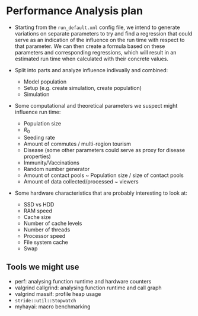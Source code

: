 Performance Analysis plan
===

- Starting from the `run_default.xml` config file, we intend to generate variations on separate parameters to try and find a regression that could serve as an indication of the influence on the run time with respect to that parameter. We can then create a formula based on these parameters and corresponding regressions, which will result in an estimated run time when calculated with their concrete values.

- Split into parts and analyze influence indivually and combined:

    + Model population
    + Setup (e.g. create simulation, create population)
    + Simulation

- Some computational and theoretical parameters we suspect might influence run time:

    + Population size
    + $R_0$
    + Seeding rate
    + Amount of commutes / multi-region tourism
    + Disease (some other parameters could serve as proxy for disease properties)
    + Immunity/Vaccinations
    + Random number generator
    + Amount of contact pools ~ Population size / size of contact pools
    + Amount of data collected/processed ~ viewers

- Some hardware characteristics that are probably interesting to look at:

    + SSD vs HDD
    + RAM speed
    + Cache size
    + Number of cache levels
    + Number of threads
    + Processor speed
    + File system cache
    + Swap


Tools we might use
---

 - perf: analysing function runtime and hardware counters
 - valgrind callgrind: analysing function runtime and call graph
 - valgrind massif: profile heap usage
 - `stride::util::Stopwatch`
 - myhayai: macro benchmarking
